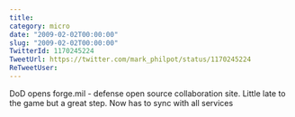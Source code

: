 ```yaml
---
title: 
category: micro
date: "2009-02-02T00:00:00"
slug: "2009-02-02T00:00:00"
TwitterId: 1170245224
TweetUrl: https://twitter.com/mark_philpot/status/1170245224
ReTweetUser: 
---
```


DoD opens forge.mil - defense open source collaboration site. Little late to the game but a great step. Now has to sync with all services